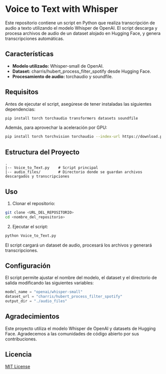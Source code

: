 # Voice to Text with Whisper

Este repositorio contiene un script en Python que realiza transcripción de audio a texto utilizando el modelo Whisper de OpenAI. El script descarga y procesa archivos de audio de un dataset alojado en Hugging Face, y genera transcripciones automáticas.

## Características
- **Modelo utilizado:** Whisper-small de OpenAI.
- **Dataset:** charris/hubert_process_filter_spotify desde Hugging Face.
- **Procesamiento de audio:** torchaudio y soundfile.


## Requisitos
Antes de ejecutar el script, asegúrese de tener instaladas las siguientes dependencias:

```bash
pip install torch torchaudio transformers datasets soundfile
```

Además, para aprovechar la aceleración por GPU:
```bash
pip install torch torchvision torchaudio --index-url https://download.pytorch.org/whl/cu118
```

## Estructura del Proyecto
```
.
|-- Voice_to_Text.py    # Script principal
|-- audio_files/        # Directorio donde se guardan archivos descargados y transcripciones
```

## Uso
1. Clonar el repositorio:
```bash
git clone <URL_DEL_REPOSITORIO>
cd <nombre_del_repositorio>
```

2. Ejecutar el script:
```bash
python Voice_to_Text.py
```

El script cargará un dataset de audio, procesará los archivos y generará transcripciones.

## Configuración
El script permite ajustar el nombre del modelo, el dataset y el directorio de salida modificando las siguientes variables:

```python
model_name = "openai/whisper-small"
dataset_url = "charris/hubert_process_filter_spotify"
output_dir = "./audio_files"
```

## Agradecimientos
Este proyecto utiliza el modelo Whisper de OpenAI y datasets de Hugging Face. Agradecemos a las comunidades de código abierto por sus contribuciones.

## Licencia
[MIT License](LICENSE)

